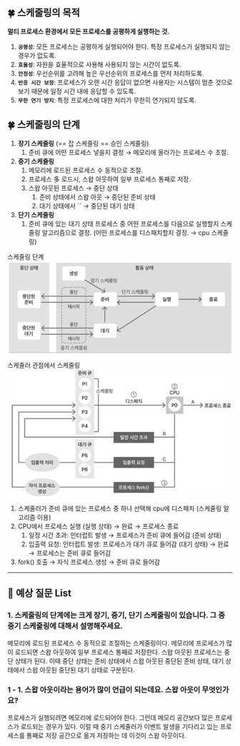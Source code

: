 ## 🍀 스케줄링의 목적

**멀티 프로세스 환경에서 모든 프로세스를 공평하게 실행하는 것.**

1. **`공평성`**: 모든 프로세스는 공평하게 실행되어야 한다. 특정 프로세스가 실행되지 않는 경우가 없도록.
2. **`효율성`**: 자원을 효율적으로 사용해 사용되지 않는 시간이 없도록. 
3. **`안정성`**: 우선순위를 고려해 높은 우선순위의 프로세스를 먼저 처리하도록.
4. **`반응 시간 보장`**: 프로세스가 오랜 시간 응답이 없으면 사용자는 시스템이 멈춘 것으로 보기 때문에 일정 시간 내에 응답할 수 있도록.
5. **`무한 연기 방지`**: 특정 프로세스에 대한 처리가 무한히 연기되지 않도록.

## 🍀 스케줄링의 단계

1. **장기 스케줄링** (== 잡 스케줄링 == 승인 스케줄링)
    1. 준비 큐에 어떤 프로세스 넣을지 결정 → 메모리에 올라가는 프로세스 수 조절.
2. **중기 스케줄링**
    1. 메모리에 로드된 프로세스 수 동적으로 조절.
    2. 프로세스 多 로드시, 스왑 아웃하여 일부 프로세스 통째로 저장.
    3. 스왑 아웃된 프로세스 → 중단 상태
        1. 준비 상태에서 스왑 아웃 → 중단된 준비 상태
        2. 대기 상태에서         ``       → 중단된 대기 상태
3. **단기 스케줄링**
    1. 준비 큐에 있는 대기 상태 프로세스 중 어떤 프로세스를 다음으로 실행할지 스케줄링 알고리즘으로 결정. (어떤 프로세스를 디스패치할지 결정. → cpu 스케줄링)

스케줄링 단계
![스케줄링 단계](scheduling1.png)

스케줄러 관점에서 스케줄링
![스케줄러 관점에서 스케줄링](scheduling2.png)


1. 스케줄러가 준비 큐에 있는 프로세스 중 하나 선택해 cpu에 디스패치 (스케줄링 알고리즘 이용)
2. CPU에서 프로세스 실행 (실행 상태) → 완료 → 프로세스 종료
    1. 일정 시간 초과: 인터럽트 발생 → 프로세스가 준비 큐에 들어감 (준비 상태)
    2. 입출력 요청: 인터럽트 발생: 프로세스가 대기 큐로 들어감 (대기 상태) → 완료 → 프로세스는 준비 큐로 들어감
3. fork() 호출 → 자식 프로세스 생성 → 준비 큐로 들어감

---

## 👣 예상 질문 List

### 1. 스케줄링의 단계에는 크게 장기, 중기, 단기 스케줄링이 있습니다. 그 중 중기 스케줄링에 대해서 설명해주세요.

메모리에 로드된 프로세스 수 동적으로 조절하는 스케줄링이다. 메모리에 프로세스가 많이 로드되면 스왑 아웃하여 일부 프로세스 통째로 저장한다. 스왑 아웃된 프로세스는 중단 상태가 된다.  이때 중단 상태는 준비 상태에서 스왑 아웃된 중단된 준비 상태, 대기 상태에서 스왑 아웃된 중단된 대기 상태로 구분된다.

### 1 - 1. 스왑 아웃이라는 용어가 많이 언급이 되는데요. 스왑 아웃이 무엇인가요?

프로세스가 실행되려면 메모리에 로드되어야 한다. 그런데 메모리 공간보다 많은 프로세스가 로드되는 경우가 있다. 이럴 때 중기 스케줄러가 이벤트 발생을 기다리고 있는 프로세스를 통째로 저장 공간으로 옮겨 저장하는 데 이것이 스왑 아웃이다.